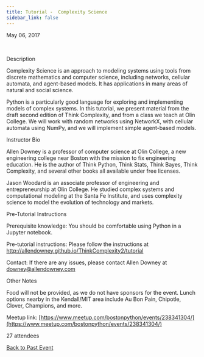 ```yaml
---
title: Tutorial -  Complexity Science
sidebar_link: false
---
```


May 06, 2017


   

Description

Complexity Science is an approach to modeling systems using tools from discrete mathematics and computer science, including networks, cellular automata, and agent-based models. It has applications in many areas of natural and social science.

Python is a particularly good language for exploring and implementing models of complex systems. In this tutorial, we present material from the draft second edition of Think Complexity, and from a class we teach at Olin College. We will work with random networks using NetworkX, with cellular automata using NumPy, and we will implement simple agent-based models.

Instructor Bio

Allen Downey is a professor of computer science at Olin College, a new engineering college near Boston with the mission to fix engineering education. He is the author of Think Python, Think Stats, Think Bayes, Think Complexity, and several other books all available under free licenses.

Jason Woodard is an associate professor of engineering and entrepreneurship at Olin College. He studied complex systems and computational modeling at the Santa Fe Institute, and uses complexity science to model the evolution of technology and markets.

Pre-Tutorial Instructions

Prerequisite knowledge: You should be comfortable using Python in a Jupyter notebook.

Pre-tutorial instructions: Please follow the instructions at http://allendowney.github.io/ThinkComplexity2/tutorial

Contact: If there are any issues, please contact Allen Downey at downey@allendowney.com

Other Notes

Food will not be provided, as we do not have sponsors for the event. Lunch options nearby in the Kendall/MIT area include Au Bon Pain, Chipotle, Clover, Champions, and more.


Meetup link: [https://www.meetup.com/bostonpython/events/238341304/](https://www.meetup.com/bostonpython/events/238341304/)

27 attendees

[Back to Past Event](past-events.md)